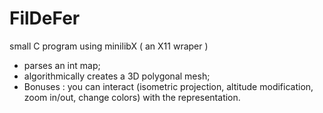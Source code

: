 FilDeFer
========

small C program using minilibX ( an X11 wraper ) 
- parses an int map; 
- algorithmically creates a 3D polygonal mesh; 
- Bonuses : you can interact (isometric projection, altitude modification, zoom in/out, change colors) with the representation.
